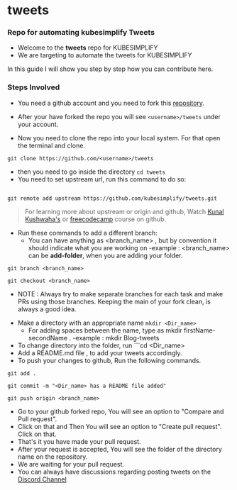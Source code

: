 # tweets
### Repo for automating kubesimplify Tweets

- Welcome to the **tweets** repo for KUBESIMPLIFY
- We are targeting to automate the tweets for KUBESIMPLIFY

In this guide I will show you step by step how you can contribute here.

### Steps Involved
- You need a github account and you need to fork this [repository](https://github.com/kubesimplify/tweets.git).

- After your have forked the repo you will see `<username>/tweets` under your account.

- Now you need to clone the repo into your local system. For that open the terminal and clone.
```
git clone https://github.com/<username>/tweets
```
- then you need to go inside the directory
```cd tweets ```
- You need to set upstream url, run this command to do so:
```

git remote add upstream https://github.com/kubesimplify/tweets.git
```
>  For learning more about upstream or origin and github, Watch [Kunal Kushwaha's](https://www.youtube.com/watch?v=apGV9Kg7ics) or [freecodecamp](https://www.youtube.com/watch?v=RGOj5yH7evk) course on github.
- Run these commands to add a different branch:
   - You can have anything as <branch_name> , but by convention it should indicate what you are working on
      -example : <branch_name> can be **add-folder**, when you are adding your folder.
```
git branch <branch_name>

git checkout <branch_name>
```
* NOTE : Always try to make separate branches for each task and make PRs using those branches. Keeping the main of your fork clean, is always a good idea.
- Make a directory with an appropriate name
```mkdir <Dir_name>```
   - For adding spaces between the name, type as mkdir firstName-secondName .
      -example : mkdir Blog-tweets
- To change directory into the folder, run ```cd <Dir_name>
- Add a README.md file , to add your tweets accordingly.
- To push your changes to github, Run the following commands.
```
git add .

git commit -m "<Dir_name> has a README file added"

git push origin <branch_name>
```
- Go to your github forked repo, You will see an option to "Compare and Pull request".
- Click on that and Then You will see an option to "Create pull request". Click on that.
- That's it you have made your pull request.
- After your request is accepted, You will see the folder of the directory name on the repository.
- We are waiting for your pull request.
- You can always have discussions regarding posting tweets on the [Discord Channel](https://saiyampathak.com/discord)


